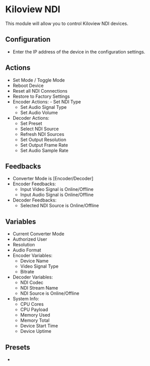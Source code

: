 # Kiloview NDI

This module will allow you to control Kiloview NDI devices.

## Configuration

-   Enter the IP address of the device in the configuration settings.

## Actions

-   Set Mode / Toggle Mode
-   Reboot Device
-   Reset all NDI Connections
-   Restore to Factory Settings
-   Encoder Actions: - Set NDI Type
    -   Set Audio Signal Type
    -   Set Audio Volume
-   Decoder Actions:
    -   Set Preset
    -   Select NDI Source
    -   Refresh NDI Sources
    -   Set Output Resolution
    -   Set Output Frame Rate
    -   Set Audio Sample Rate

## Feedbacks

-   Converter Mode is [Encoder/Decoder]
-   Encoder Feedbacks:
    -   Input Video Signal is Online/Offline
    -   Input Audio Signal is Online/Offline
-   Decoder Feedbacks:
    -   Selected NDI Source is Online/Offline

## Variables

-   Current Converter Mode
-   Authorized User
-   Resolution
-   Audio Format
-   Encoder Variables:
    -   Device Name
    -   Video Signal Type
    -   Bitrate
-   Decoder Variables:
    -   NDI Codec
    -   NDI Stream Name
    -   NDI Source is Online/Offline
-   System Info:
    -   CPU Cores
    -   CPU Payload
    -   Memory Used
    -   Memory Total
    -   Device Start Time
    -   Device Uptime

## Presets

-
